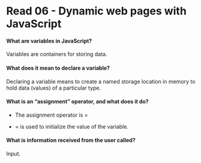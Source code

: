 # Read 06 - Dynamic web pages with JavaScript

#### What are variables in JavaScript?
Variables are containers for storing data.

#### What does it mean to declare a variable?
Declaring a variable means to create a named storage location in memory to hold data (values) of a particular type.

#### What is an “assignment” operator, and what does it do?
- The assignment operator is = 

- = is used to initialize the value of the variable.

#### What is information received from the user called?
Input.
